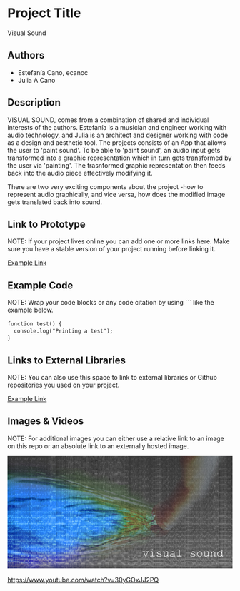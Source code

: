 # Project Title
Visual Sound

## Authors
- Estefanía Cano, ecanoc
- Julia A Cano

## Description
VISUAL SOUND, comes from a combination of shared and individual interests of the authors. Estefanía is a musician and engineer working with audio technology, and Julia is an architect and designer working with code as a design and aesthetic tool. 
The projects consists of an  App that allows the user to 'paint sound'.  To be able to 'paint sound', an audio input gets transformed into a graphic representation which in turn gets transformed by the user via 'painting'. The trasnformed graphic representation then feeds back into the audio piece effectively modifying it. 

There are two very exciting components about the project -how to represent audio graphically, and vice versa, how does the modified image gets translated back into sound. 


## Link to Prototype
NOTE: If your project lives online you can add one or more links here. Make sure you have a stable version of your project running before linking it.

[Example Link](http://www.google.com "Example Link")

## Example Code
NOTE: Wrap your code blocks or any code citation by using ``` like the example below.
```
function test() {
  console.log("Printing a test");
}
```
## Links to External Libraries
 NOTE: You can also use this space to link to external libraries or Github repositories you used on your project.

[Example Link](http://www.google.com "Example Link")

## Images & Videos
NOTE: For additional images you can either use a relative link to an image on this repo or an absolute link to an externally hosted image.

![Example Image](project_images/cover.jpg?raw=true "Example Image")

https://www.youtube.com/watch?v=30yGOxJJ2PQ
